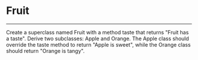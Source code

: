 # Fruit

---

Create a superclass named Fruit with a method taste that returns "Fruit has a taste". Derive two subclasses: Apple and
Orange. The Apple class should override the taste method to return "Apple is sweet", while the Orange class should
return "Orange is tangy".

